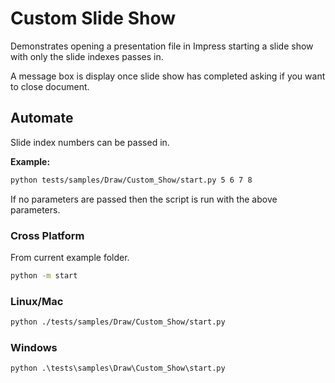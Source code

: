 # Custom Slide Show

Demonstrates opening a presentation file in Impress starting a slide show with only the slide indexes passes in.

A message box is display once slide show has completed asking if you want to close document.

## Automate

Slide index numbers can be passed in.

**Example:**

```sh
python tests/samples/Draw/Custom_Show/start.py 5 6 7 8
```

If no parameters are passed then the script is run with the above parameters.

### Cross Platform

From current example folder.

```sh
python -m start
```

### Linux/Mac

```sh
python ./tests/samples/Draw/Custom_Show/start.py
```

### Windows

```ps
python .\tests\samples\Draw\Custom_Show\start.py
```
